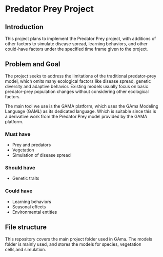 # Predator Prey Project

## Introduction

This project plans to implement the Predator Prey project, with additions of other factors to simulate disease spread, learning behaviors, and other could-have factors under the specified time frame given to the project.

## Problem and Goal

The project seeks to address the limitations of the traditional predator-prey model, which omits many ecological factors like disease spread, genetic diversity and adaptive behavior. Existing models usually focus on basic predator-prey population changes without considering other ecological factors.

The main tool we use is the GAMA platform, which uses the GAma Modeling Language (GAML) as its dedicated language. Which is suitable since this is a derivative work from the Predator Prey model provided by the GAMA platform.

### Must have

* Prey and predators
* Vegetation
* Simulation of disease spread

### Should have

* Genetic traits

### Could have

* Learning behaviors
* Seasonal effects
* Environmental entities

## File structure

This repository covers the main project folder used in GAma. The models folder is mainly used, and stores the models for species, vegetation cells,and simulation.
